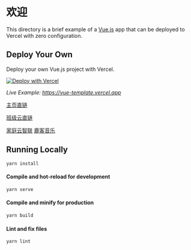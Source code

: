 # 欢迎

This directory is a brief example of a [Vue.js](https://vuejs.org/) app that can be deployed to Vercel with zero configuration.

## Deploy Your Own

Deploy your own Vue.js project with Vercel.

[![Deploy with Vercel](https://vercel.com/button)](https://vercel.com/new/clone?repository-url=https://github.com/vercel/vercel/tree/main/examples/vue&template=vue)

_Live Example: https://vue-template.vercel.app_

[主页直链](http://luspecial.vercel.app)

[班级云直链](http://luspecial.vercel.app/App-class/home.html)

[家庭云智联](http://luspecial.vercel.app/family/family.html)
[鹿客音乐](http://luspecial.vercel.app/music/index.html)

## Running Locally

```
yarn install
```

#### Compile and hot-reload for development

```
yarn serve
```

#### Compile and minify for production

```
yarn build
```

#### Lint and fix files

```
yarn lint
```